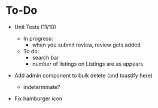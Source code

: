 # To-Do

- Unit Tests (11/10)

  - In progress:
    - when you submit review, review gets added
  - To do:
    - search bar
    - number of listings on Listings are as appears

- Add admin component to bulk delete (and toastify here)
  - indeterminate?
- Fix hamburger icon
